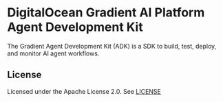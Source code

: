 # DigitalOcean Gradient AI Platform Agent Development Kit

The Gradient Agent Development Kit (ADK) is a SDK to build, test, deploy, and monitor AI agent workflows.

## License

Licensed under the Apache License 2.0. See [LICENSE](./LICENSE)